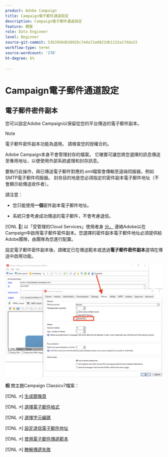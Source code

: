 ```yaml
---
product: Adobe Campaign
title: Campaign電子郵件通道設定
description: Campaign電子郵件通道設定
feature: 概覽
role: Data Engineer
level: Beginner
source-git-commit: 5363950db5092bc7e0a72a0823db1132a17dda33
workflow-type: tm+mt
source-wordcount: '278'
ht-degree: 6%

---
```


# Campaign電子郵件通道設定

## 電子郵件密件副本

您可以設定Adobe Campaign以保留從您的平台傳送的電子郵件副本。

>[!NOTE]
>電子郵件密件副本功能為選用。 請檢查您的授權合約。

Adobe Campaign本身不會管理封存的檔案。 它確實可讓您將您選擇的訊息傳送至專用地址，以便使用外部系統處理和封存訊息。

要執行此操作，與已傳送電子郵件對應的.eml檔案會傳輸至遠端伺服器，例如SMTP電子郵件伺服器。 封存目的地是您必須指定的密件副本電子郵件地址（不會顯示給傳送收件者）。

請注意：

* 您只能使用&#x200B;**一個**&#x200B;密件副本電子郵件地址。

* 系統只會考慮成功傳送的電子郵件，不會考慮退信。

[!DNL :speech_balloon:] 以「受管理的Cloud Services」使用者身 [分，](../start/campaign-faq.md#support) 連絡Adobe以在Campaign中啟用電子郵件密件副本。您選擇的密件副本電子郵件地址必須提供給Adobe團隊，由團隊為您進行配置。

設定電子郵件密件副本後，請確定已在傳送範本或透過&#x200B;**電子郵件密件副本**&#x200B;選項在傳送中啟用功能。

![](assets/email-bcc.png)


**相** 關主題Campaign Classicv7檔案：


[!DNL :arrow_upper_right:] [生成鏡像頁](https://experienceleague.adobe.com/docs/campaign-classic/using/sending-messages/sending-emails/sending-an-email/email-parameters.html#generating-mirror-page)

[!DNL :arrow_upper_right:] [選擇電子郵件格式](https://experienceleague.adobe.com/docs/campaign-classic/using/sending-messages/sending-emails/sending-an-email/email-parameters.html#selecting-message-formats)

[!DNL :arrow_upper_right:] [選擇字元編碼](https://experienceleague.adobe.com/docs/campaign-classic/using/sending-messages/sending-emails/sending-an-email/email-parameters.html#character-encoding)

[!DNL :arrow_upper_right:] [設定退信電子郵件地址](https://experienceleague.adobe.com/docs/campaign-classic/using/sending-messages/sending-emails/sending-an-email/email-parameters.html#managing-bounce-emails)

[!DNL :arrow_upper_right:] [使用電子郵件傳遞範本](https://experienceleague.adobe.com/docs/campaign-classic/using/sending-messages/using-delivery-templates/about-templates.html?lang=zh-Hant)

[!DNL :arrow_upper_right:] [瞭解傳遞失敗](https://experienceleague.adobe.com/docs/campaign-classic/using/sending-messages/monitoring-deliveries/understanding-delivery-failures.html)
